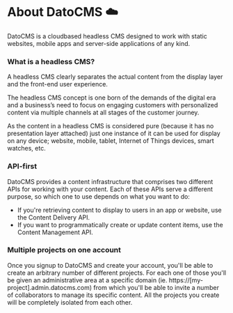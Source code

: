 # About DatoCMS :cloud:
DatoCMS is a cloudbased headless CMS designed to work with static websites, mobile apps and server-side applications of any kind.

### What is a headless CMS?
A headless CMS clearly separates the actual content from the display layer and the front-end user experience.

The headless CMS concept is one born of the demands of the digital era and a business’s need to focus on engaging customers with personalized content via multiple channels at all stages of the customer journey.

As the content in a headless CMS is considered pure (because it has no presentation layer attached) just one instance of it can be used for display on any device; website, mobile, tablet, Internet of Things devices, smart watches, etc.

### API-first
DatoCMS provides a content infrastructure that comprises two different APIs for working with your content. Each of these APIs serve a different purpose, so which one to use depends on what you want to do:

- If you're retrieving content to display to users in an app or website, use the Content Delivery API.
- If you want to programmatically create or update content items, use the Content Management API.

### Multiple projects on one account
Once you signup to DatoCMS and create your account, you'll be able to create an arbitrary number of different projects. For each one of those you'll be given an administrative area at a specific domain (ie. https://[my-project].admin.datocms.com) from which you'll be able to invite a number of collaborators to manage its specific content. All the projects you create will be completely isolated from each other.
